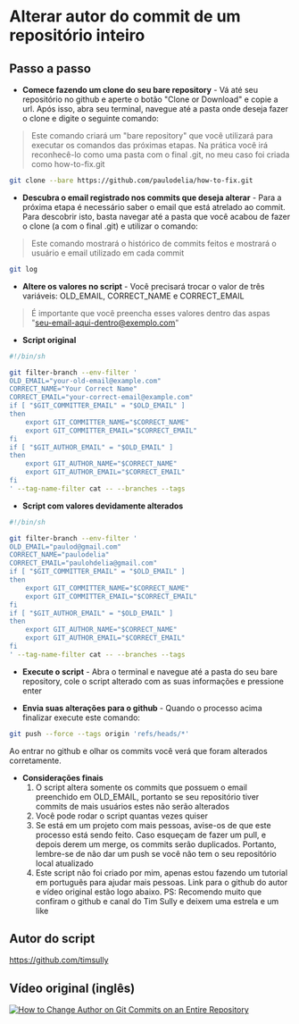 # Alterar autor do commit de um repositório inteiro

## Passo a passo
- **Comece fazendo um clone do seu bare repository** - Vá até seu repositório no github e aperte o botão "Clone or Download" e copie a url. Após isso, abra seu terminal, navegue até a pasta onde deseja fazer o clone e digite o seguinte comando:

> Este comando criará um "bare repository" que você utilizará para executar os comandos das próximas etapas. Na prática você irá reconhecê-lo como uma pasta com o final .git, no meu caso foi criada como how-to-fix.git

```sh
git clone --bare https://github.com/paulodelia/how-to-fix.git
```

- **Descubra o email registrado nos commits que deseja alterar** - Para a próxima etapa é necessário saber o email que está atrelado ao commit. Para descobrir isto, basta navegar até a pasta que você acabou de fazer o clone (a com o final .git) e utilizar o comando:

> Este comando mostrará o histórico de commits feitos e mostrará o usuário e email utilizado em cada commit    

```sh
git log
```

- **Altere os valores no script** - Você precisará trocar o valor de três variáveis: OLD_EMAIL, CORRECT_NAME e CORRECT_EMAIL

> É importante que você preencha esses valores dentro das aspas "seu-email-aqui-dentro@exemplo.com"  
  
- **Script original**
```sh
#!/bin/sh

git filter-branch --env-filter '
OLD_EMAIL="your-old-email@example.com"
CORRECT_NAME="Your Correct Name"
CORRECT_EMAIL="your-correct-email@example.com"
if [ "$GIT_COMMITTER_EMAIL" = "$OLD_EMAIL" ]
then
    export GIT_COMMITTER_NAME="$CORRECT_NAME"
    export GIT_COMMITTER_EMAIL="$CORRECT_EMAIL"
fi
if [ "$GIT_AUTHOR_EMAIL" = "$OLD_EMAIL" ]
then
    export GIT_AUTHOR_NAME="$CORRECT_NAME"
    export GIT_AUTHOR_EMAIL="$CORRECT_EMAIL"
fi
' --tag-name-filter cat -- --branches --tags
```  
  
- **Script com valores devidamente alterados**
```sh
#!/bin/sh

git filter-branch --env-filter '
OLD_EMAIL="paulod@gmail.com"
CORRECT_NAME="paulodelia"
CORRECT_EMAIL="paulohdelia@gmail.com"
if [ "$GIT_COMMITTER_EMAIL" = "$OLD_EMAIL" ]
then
    export GIT_COMMITTER_NAME="$CORRECT_NAME"
    export GIT_COMMITTER_EMAIL="$CORRECT_EMAIL"
fi
if [ "$GIT_AUTHOR_EMAIL" = "$OLD_EMAIL" ]
then
    export GIT_AUTHOR_NAME="$CORRECT_NAME"
    export GIT_AUTHOR_EMAIL="$CORRECT_EMAIL"
fi
' --tag-name-filter cat -- --branches --tags
```  

- **Execute o script** - Abra o terminal e navegue até a pasta do seu bare repository, cole o script alterado com as suas informações e pressione enter

- **Envia suas alterações para o github** - Quando o processo acima finalizar execute este comando:

```sh
git push --force --tags origin 'refs/heads/*'
```
  
Ao entrar no github e olhar os commits você verá que foram alterados corretamente.

- **Considerações finais**
    1. O script altera somente os commits que possuem o email preenchido em OLD_EMAIL, portanto se seu repositório tiver commits de mais usuários estes não serão alterados
    2. Você pode rodar o script quantas vezes quiser
    3. Se está em um projeto com mais pessoas, avise-os de que este processo está sendo feito. Caso esqueçam de fazer um pull, e depois derem um merge, os commits serão duplicados. Portanto, lembre-se de não dar um push se você não tem o seu repositório local atualizado
    4. Este script não foi criado por mim, apenas estou fazendo um tutorial em português para ajudar mais pessoas. Link para o github do autor e vídeo original estão logo abaixo. PS: Recomendo muito que confiram o github e canal do Tim Sully e deixem uma estrela e um like

## Autor do script

https://github.com/timsully

## Vídeo original (inglês)

[![How to Change Author on Git Commits on an Entire Repository
](http://i3.ytimg.com/vi/3LIr70uVZ_Q/maxresdefault.jpg)](https://www.youtube.com/watch?v=3LIr70uVZ_Q&feature=youtu.be)

